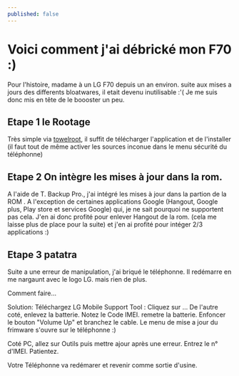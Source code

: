 ```yaml
---
published: false
---
```


# Voici comment j'ai débrické mon F70 :)

Pour l'histoire, madame à un LG F70 depuis un an environ. suite aux mises a jours des differents bloatwares, il etait devenu inutilisable :'(
Je me suis donc mis en tête de le boooster un peu.

## Etape 1 le Rootage
Très simple via [towelroot](https://towelroot.com/), il suffit de télécharger l'application et de l'installer (il faut tout de même activer les sources inconue dans le menu sécurité du téléphonne)

## Etape 2 On intègre les mises à jour dans la rom.
A l'aide de T. Backup Pro., j'ai intégré les mises à jour dans la partion de la ROM .
A l'exception de certaines applications Google (Hangout, Google plus, Play store et services Google)
qui, je ne sait pourquoi ne supportent pas cela.
J'en ai donc profité pour enlever Hangout de la rom. (cela me laisse plus de place pour la suite) et j'en ai profité pour intéger 2/3 applications :)

## Etape 3 patatra
Suite a une erreur de manipulation, j'ai briqué le téléphonne.
Il redémarre en me nargaunt avec le logo LG. mais rien de plus.

Comment faire...

Solution: Téléchargez LG Mobile Support Tool :
Cliquez sur ...
De l'autre coté, enlevez la batterie.
Notez le Code IMEI. 
remetre la batterie.
Enfoncer le bouton "Volume Up" et branchez le cable.
Le menu de mise a jour du frimware s'ouvre sur le téléphonne :)

Coté PC, allez sur Outils puis mettre ajour après une erreur.
Entrez le n° d'IMEI.
Patientez.

Votre Téléphonne va redémarer et revenir comme sortie d'usine.

